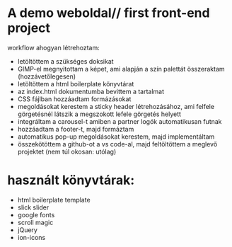 # A demo weboldal// first front-end project

workflow ahogyan létrehoztam: 
- letöltöttem a szükséges doksikat
- GIMP-el megnyitottam a képet, ami alapján a szín palettát összeraktam (hozzávetőlegesen)
- letöltöttem a html boilerplate könyvtárat
- az index.html dokumentumba bevittem a tartalmat
- CSS fájlban hozzáadtam formázásokat 
- megoldásokat kerestem a sticky header létrehozásához, ami felfele görgetésnél látszik a megszokott lefele görgetés helyett
- integráltam a carousel-t amiben a partner logók automatikusan futnak
- hozzáadtam a footer-t, majd formáztam
- automatikus pop-up megoldásokat kerestem, majd implementáltam
- összekötöttem a github-ot a vs code-al, majd feltöltöttem a meglevő projektet (nem túl okosan: utólag)

# használt könyvtárak:

- html boilerplate template
- slick slider
- google fonts
- scroll magic
- jQuery
- ion-icons
